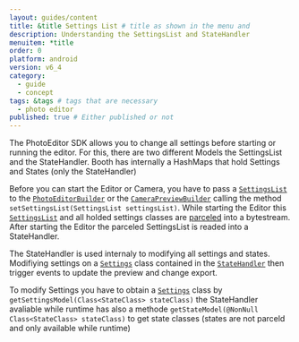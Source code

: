 ```yaml
---
layout: guides/content
title: &title Settings List # title as shown in the menu and 
description: Understanding the SettingsList and StateHandler
menuitem: *title
order: 0
platform: android
version: v6_4
category: 
  - guide
  - concept
tags: &tags # tags that are necessary
  - photo editor 
published: true # Either published or not 
---
```

The PhotoEditor SDK allows you to change all settings before starting or running the editor.
For this, there are two different Models the SettingsList and the StateHandler. Booth has internally a HashMaps that hold Settings and States (only the StateHandler)

Before you can start the Editor or Camera, you have to pass a [`SettingsList`]({{site.baseurl}}/apidocs/{{page.platform}}/{{page.version}}/index.html?ly/img/android/pesdk/backend/model/state/manager/SettingsList.html) to the [`PhotoEditorBuilder`]({{site.baseurl}}/apidocs/{{page.platform}}/{{page.version}}/index.html?ly/img/android/pesdk/ui/activity/PhotoEditorBuilder.html) or the [`CameraPreviewBuilder`]({{site.baseurl}}/apidocs/{{page.platform}}/{{page.version}}/index.html?ly/img/android/pesdk/ui/activity/CameraPreviewBuilder.html) calling the method `setSettingsList(SettingsList settingsList)`.
While starting the Editor this [`SettingsList`]({{site.baseurl}}/apidocs/{{page.platform}}/{{page.version}}/index.html?ly/img/android/pesdk/backend/model/state/manager/SettingsList.html) and all holded settings classes are [parceled](https://developer.android.com/reference/android/os/Parcelable.html) into a bytestream.
After starting the Editor the parceled SettingsList is readed into a StateHandler.

The StateHandler is used internaly to modifying all settings and states. Modifiying settings on a [`Settings`]({{site.baseurl}}/apidocs/{{page.platform}}/{{page.version}}/index.html?ly/img/android/pesdk/backend/model/state/manager/Settings.html) class contained in the [`StateHandler`]({{site.baseurl}}/apidocs/{{page.platform}}/{{page.version}}/index.html?ly/img/android/pesdk/backend/model/state/manager/StateHandler.html) then trigger events to update the preview and change export.

To modify Settings you have to obtain a [`Settings`]({{site.baseurl}}/apidocs/{{page.platform}}/{{page.version}}/index.html?ly/img/android/pesdk/backend/model/state/manager/Settings.html) class by `getSettingsModel(Class<StateClass> stateClass)` the StateHandler avaliable while runtime has also a methode `getStateModel(@NonNull Class<StateClass> stateClass)` to get state classes (states are not parceld and only available while runtime)